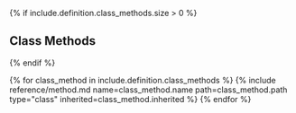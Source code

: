{% if include.definition.class_methods.size > 0 %}
## Class Methods
{% endif %}

{% for class_method in include.definition.class_methods %}
{% include reference/method.md name=class_method.name path=class_method.path type="class" inherited=class_method.inherited %}
{% endfor %}
